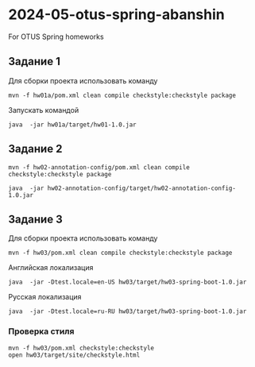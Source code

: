 # 2024-05-otus-spring-abanshin

For OTUS Spring homeworks

## Задание 1
Для сборки проекта использовать команду
```shell
mvn -f hw01a/pom.xml clean compile checkstyle:checkstyle package 
```
Запускать командой
```shell
java  -jar hw01a/target/hw01-1.0.jar
```

## Задание 2
```shell
mvn -f hw02-annotation-config/pom.xml clean compile checkstyle:checkstyle package 
```

```shell
java  -jar hw02-annotation-config/target/hw02-annotation-config-1.0.jar
```

## Задание 3
Для сборки проекта использовать команду
```shell
mvn -f hw03/pom.xml clean compile checkstyle:checkstyle package
```
Английская локализация
```shell
java  -jar -Dtest.locale=en-US hw03/target/hw03-spring-boot-1.0.jar
```
Русская локализация
```shell
java  -jar -Dtest.locale=ru-RU hw03/target/hw03-spring-boot-1.0.jar
```

### Проверка стиля

```shell
mvn -f hw03/pom.xml checkstyle:checkstyle
open hw03/target/site/checkstyle.html
```
